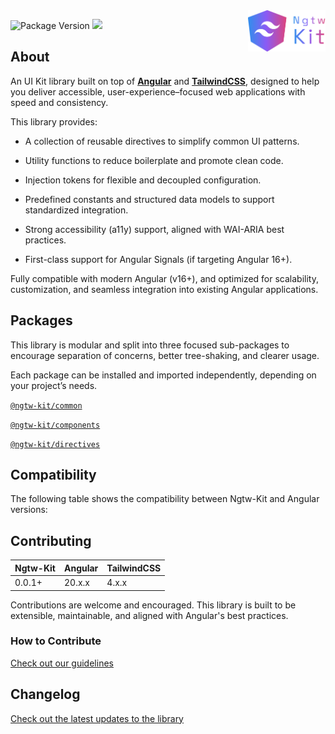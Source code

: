 <img align="right" src="./apps/sample/public/images/logo-horizontal-gradient.png" alt="Package Logo" width="124px"/>

![Package Version](https://img.shields.io/github/package-json/v/GustavoHTogashi/ngtw-kit/main) ![](https://img.shields.io/github/license/GustavoHTogashi/ngtw-kit)

## <a name="about"></a> About

An UI Kit library built on top of **[Angular](https://angular.dev/)** and **[TailwindCSS](https://tailwindcss.com/)**, designed to help you deliver accessible, user-experience–focused web applications with speed and consistency.

This library provides:

- A collection of reusable directives to simplify common UI patterns.

- Utility functions to reduce boilerplate and promote clean code.

- Injection tokens for flexible and decoupled configuration.

- Predefined constants and structured data models to support standardized integration.

- Strong accessibility (a11y) support, aligned with WAI-ARIA best practices.

- First-class support for Angular Signals (if targeting Angular 16+).

Fully compatible with modern Angular (v16+), and optimized for scalability, customization, and seamless integration into existing Angular applications.

## <a name="packages"></a> Packages

This library is modular and split into three focused sub-packages to encourage separation of concerns, better tree-shaking, and clearer usage.

Each package can be installed and imported independently, depending on your project’s needs.

[`@ngtw-kit/common`](libs/common/README.md)

[`@ngtw-kit/components`](libs/components/README.md)

[`@ngtw-kit/directives`](libs/directives/README.md)

## <a name="compatibility"></a> Compatibility

The following table shows the compatibility between Ngtw-Kit and Angular versions:

## <a name="contributing"></a> Contributing

| Ngtw-Kit | Angular | TailwindCSS |
| -------- | ------- | ----------- |
| 0.0.1+   | 20.x.x  | 4.x.x       |

Contributions are welcome and encouraged. This library is built to be extensible, maintainable, and aligned with Angular's best practices.

### How to Contribute

[Check out our guidelines](CONTRIBUTING.md)

## <a name="changelog"></a> Changelog

[Check out the latest updates to the library](CHANGELOG.md)
